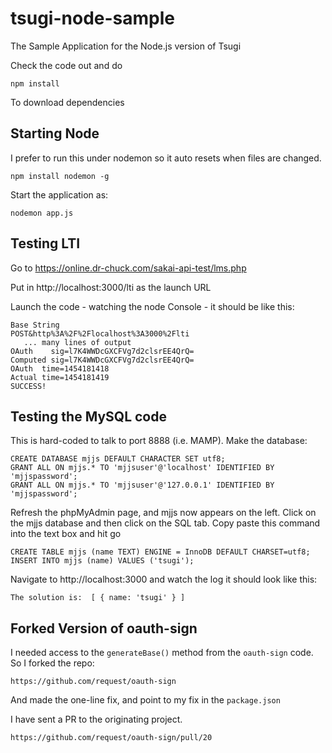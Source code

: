 # tsugi-node-sample
The Sample Application for the Node.js version of Tsugi

Check the code out and do

    npm install

To download dependencies

Starting Node
-------------

I prefer to run this under nodemon so it auto resets when files are changed.

    npm install nodemon -g

Start the application as:

    nodemon app.js

Testing LTI
-----------

Go to https://online.dr-chuck.com/sakai-api-test/lms.php

Put in http://localhost:3000/lti as the launch URL

Launch the code - watching the node Console - it should be like this:

    Base String
    POST&http%3A%2F%2Flocalhost%3A3000%2Flti
       ... many lines of output
    OAuth    sig=l7K4WWDcGXCFVg7d2clsrEE4QrQ=
    Computed sig=l7K4WWDcGXCFVg7d2clsrEE4QrQ=
    OAuth  time=1454181418
    Actual time=1454181419
    SUCCESS!

Testing the MySQL code
----------------------

This is hard-coded to talk to port 8888 (i.e. MAMP). Make the database:

    CREATE DATABASE mjjs DEFAULT CHARACTER SET utf8;
    GRANT ALL ON mjjs.* TO 'mjjsuser'@'localhost' IDENTIFIED BY 'mjjspassword';
    GRANT ALL ON mjjs.* TO 'mjjsuser'@'127.0.0.1' IDENTIFIED BY 'mjjspassword';

Refresh the phpMyAdmin page, and mjjs now appears on the left.
Click on the mjjs database and then click on the SQL tab. 
Copy paste this command into the text box and hit go

    CREATE TABLE mjjs (name TEXT) ENGINE = InnoDB DEFAULT CHARSET=utf8;
    INSERT INTO mjjs (name) VALUES ('tsugi');

Navigate to http://localhost:3000 and watch the log it should look like this:

    The solution is:  [ { name: 'tsugi' } ]

Forked Version of oauth-sign
----------------------------

I needed access to the `generateBase()` method from the `oauth-sign` code.
So I forked the repo:

    https://github.com/request/oauth-sign

And made the one-line fix, and point to my fix in the `package.json`

I have sent a PR to the originating project.

    https://github.com/request/oauth-sign/pull/20


